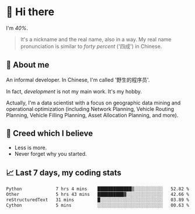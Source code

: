 # 👋 Hi there

I'm *40%*.

> It's a nickname and the real name, also in a way.
> My real name pronunciation is similar to *forty percent* ('四成') in Chinese.

## :speech_balloon: About me

An informal developer. In Chinese, I'm called '野生的程序员'.

In fact, _development_ is not my main work. It's my hobby.

Actually, I'm a data scientist with a focus on geographic data mining and operational optimization (including Network Planning, Vehicle Routing Planning, Vehicle Filling Planning, Asset Allocation Planning, and more).

## :see_no_evil: Creed which I believe

- Less is more.
- Never forget why you started.

## :chart_with_upwards_trend: Last 7 days, my coding stats

<!--START_SECTION:waka-->

```txt
Python             7 hrs 4 mins    █████████████▒░░░░░░░░░░░   52.82 %
Other              5 hrs 43 mins   ██████████▓░░░░░░░░░░░░░░   42.66 %
reStructuredText   31 mins         █░░░░░░░░░░░░░░░░░░░░░░░░   03.89 %
Cython             5 mins          ░░░░░░░░░░░░░░░░░░░░░░░░░   00.63 %
```

<!--END_SECTION:waka-->
